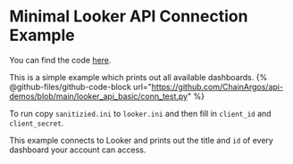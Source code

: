 # Minimal Looker API Connection Example

You can find the code [here](https://github.com/ChainArgos/api-demos/blob/main/looker_api_basic/conn_test.py).

This is a simple example which prints out all available dashboards.
{% @github-files/github-code-block url="https://github.com/ChainArgos/api-demos/blob/main/looker_api_basic/conn_test.py" %}

To run copy `sanitizied.ini` to `looker.ini` and then fill in `client_id` and `client_secret`.

This example connects to Looker and prints out the title and `id` of every dashboard your account can access.